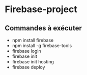 # Firebase-project

## Commandes à exécuter

- npm install firebase
- npm install -g firebase-tools
- firebase login
- firebase init
- firebase init hosting
- firebase deploy
